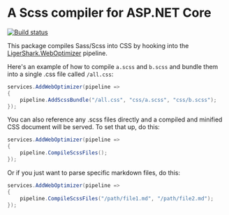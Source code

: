 # A Scss compiler for ASP.NET Core

[![Build status](https://ci.appveyor.com/api/projects/status/i4uo3yef1gpyu00y?svg=true)](https://ci.appveyor.com/project/madskristensen/weboptimizer-sass)

This package compiles Sass/Scss into CSS by hooking into the [LigerShark.WebOptimizer](https://github.com/ligershark/WebOptimizer) pipeline.

Here's an example of how to compile `a.scss` and `b.scss` and bundle them into a single .css file called `/all.css`:

```c#
services.AddWebOptimizer(pipeline =>
{
    pipeline.AddScssBundle("/all.css", "css/a.scss", "css/b.scss");
});
```

You can also reference any .scss files directly and a compiled and minified CSS document will be served. To set that up, do this:

```c#
services.AddWebOptimizer(pipeline =>
{
    pipeline.CompileScssFiles();
});
```

Or if you just want to parse specific markdown files, do this:

```c#
services.AddWebOptimizer(pipeline =>
{
    pipeline.CompileScssFiles("/path/file1.md", "/path/file2.md");
});
```
